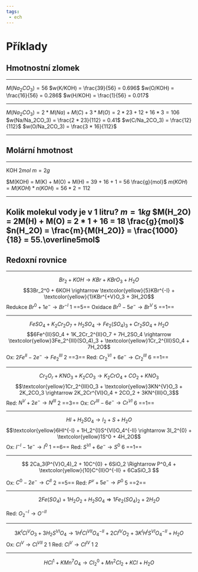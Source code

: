 ```yaml
---
tags:
 - ech
---
```

# Příklady

## Hmotnostní zlomek

---
$M(Na_2CO_3) = 56$
$w(K/KOH) = \frac{39}{56} = 0.696$
$w(O/KOH) = \frac{16}{56} = 0.286$
$w(H/KOH) = \frac{1}{56} = 0.017$

---
$M(Na_2CO_3) = 2 * M(Na) + M(C) + 3 * M(O) = 2 * 23 + 12 + 16 * 3 = 106$
$w(Na/Na_2CO_3) = \frac{2 * 23}{112} = 0.41$
$w(C/Na_2CO_3) = \frac{12}{112}$
$w(O/Na_2CO_3) = \frac{3 * 16}{112}$

---

## Molární hmotnost

---
KOH
$2 mol$
$m = 2g$

$M(KOH) = M(K) + M(O) + M(H) = 39 + 16 + 1 = 56 \frac{g}{mol}$
$m(KOH) = M(KOH) * n(KOH) = 56 * 2 = 112$

---
Kolik molekul vody je v 1 litru?
$m = 1kg$
$M(H_2O) = 2M(H) + M(O) = 2 * 1 + 16 = 18 \frac{g}{mol}$
$n(H_2O) = \frac{m}{M(H_2O)} = \frac{1000}{18} = 55.\overline5mol$
---

## Redoxní rovnice

---
$$Br_2 + KOH \rightarrow KBr + KBrO_3 + H_2O$$
$$3Br_2^0 + 6KOH \rightarrow \textcolor{yellow}{5}KBr^{-I} + \textcolor{yellow}{1}KBr^{+V}O_3 + 3H_2O$$
Redukce $Br^0 + 1e^- \rightarrow Br^{-I}$ 1  ==5==
Oxidace $Br^0 - 5e^- \rightarrow Br^V$   5  ==1==

---

$$FeSO_4 + K_2Cr_2O_7 + H_2SO_4 \rightarrow Fe_2(SO_4)_3 + Cr_2SO_4 + H_2O$$
$$6Fe^{II}SO_4 + 1K_2Cr_2^{II}O_7 + 7H_2SO_4 \rightarrow \textcolor{yellow}3Fe_2^{III}(SO_4)_3 + \textcolor{yellow}1Cr_2^{III}SO_4 + 7H_2O$$
Ox: $2Fe^{II} - 2e^- \rightarrow Fe_2^{III}$ 2 ==3==
Red: $Cr_2^{VI} + 6e^- \rightarrow Cr_2^{III}$ 6 ==1==

---

$$Cr_2O_r + KNO_3 + K_2CO_3 \rightarrow K_2CrO_4 + CO_2 + KNO_3$$
$$\textcolor{yellow}1Cr_2^{III}O_3 + \textcolor{yellow}3KN^{V}O_3 + 2K_2CO_3 \rightarrow 2K_2Cr^{VI}O_4 + 2CO_2 + 3KN^{III}O_3$$
Red: $N^V + 2e^- \rightarrow N^{III}$ 2 ==3==
Ox: $Cr^{III} - 6e^- \rightarrow Cr^{VI}$ 6 ==1==

---

$$HI + H_2SO_4 \rightarrow I_2 + S + H_2O$$
$$\textcolor{yellow}6HI^{-I} + 1H_2^{I}S^{VI}O_4^{-II} \rightarrow 3I_2^{0} + \textcolor{yellow}1S^0 + 4H_2O$$
Ox: $I^{-I} - 1e^- \rightarrow I^{0}$ 1 ==6==
Red: $S^{VI} + 6e^- \rightarrow S^0$ 6 ==1==

---
$$
2Ca_3(P^{V}O_4)_2 + 10C^{0} + 6SiO_2 \Rightarrow P^0_4 + \textcolor{yellow}{10}C^{II}O^{-II} + 6CaSiO_3
$$

Ox: $C^0 - 2e^- \rightarrow C^{II}$ 2 ==5==
Red: $P^{v} + 5e^- \rightarrow P^0$ 5 ==2==

---
$$
2Fe(SO_4) + 1H_2O_2 + H_2SO_4 \Rightarrow 1Fe_2(SO_4)_2 + 2H_2O
$$

Red: $O_2^{-I} \rightarrow O^{-II}$

---
$$
3K^ICl^VO_3 + 3H_2S^{VI}O_4 \rightarrow 1H^{I}Cl^{VII}O^{-II}_4 + 2Cl^{IV}O_2 + 3K^IH^IS^{VI}O^{-II}_4 + H_2O
$$
Ox: $Cl^{V} \rightarrow Cl^{VII}$ 2 1
Red: $Cl^V \rightarrow Cl^{IV}$ 1 2

---

$$HCl^1 + KMn^7O_4 \rightarrow Cl_2^0 + Mn^2Cl_2 + KCl + H_2O$$
